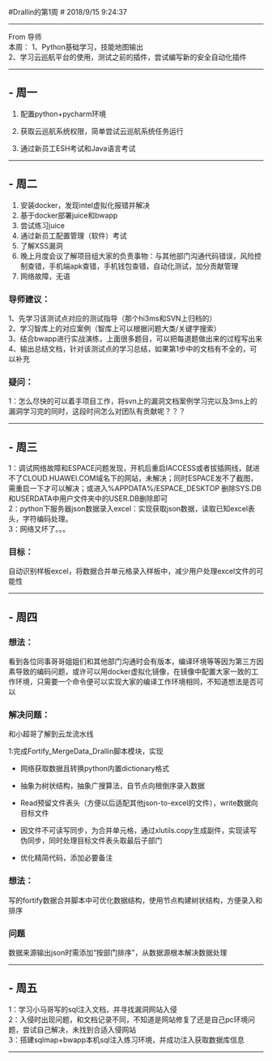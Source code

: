 #Drallin的第1周 #
2018/9/15 9:24:37   

----------
From 导师  
本周：
1、Python基础学习，技能地图输出  
2、学习云巡航平台的使用，测试之前的插件，尝试编写新的安全自动化插件  

----------

## - 周一 ##

1. 配置python+pycharm环境

1. 获取云巡航系统权限，简单尝试云巡航系统任务运行

1. 通过新员工ESH考试和Java语言考试

----------
## - 周二 ##

1. 安装docker，发现intel虚拟化报错并解决
1. 基于docker部署juice和bwapp
1. 尝试练习juice
1. 通过新员工配置管理（软件）考试
1. 了解XSS漏洞
1. 晚上月度会议了解项目组大家的负责事物：与其他部门沟通代码错误，风险控制查错，手机端apk查错，手机钱包查错，自动化测试，加分贡献管理
1. 网络故障，无语


### 导师建议： ###
1、先学习该测试点对应的测试指导（那个hi3ms和SVN上归档的）  
2、学习智库上的对应案例（智库上可以根据问题大类/关键字搜索）  
3、结合bwapp进行实战演练，上面很多题目，可以把每道题做出来的过程写出来  
4、输出总结文档，针对该测试点的学习总结，如果第1步中的文档有不全的，可以补充


### 疑问： ###
1：怎么尽快的可以着手项目工作，将svn上的漏洞文档案例学习完以及3ms上的漏洞学习完的同时，这段时间怎么对团队有贡献呢？？？

----------

## - 周三 ##
1：调试网络故障和ESPACE问题发现，开机后重启IACCESS或者拔插网线，就进不了CLOUD.HUAWEI.COM域名下的网站，未解决；同时ESPACE发不了截图，需重启一下才可以解决；或进入%APPDATA%/ESPACE_DESKTOP 删除SYS.DB和USERDATA中用户文件夹中的USER.DB删除即可  
2：python下服务器json数据录入excel：实现获取json数据，读取已知excel表头，字符编码处理。  
3：网络又坏了。。。

### 目标： ###
自动识别样板excel，将数据合并单元格录入样板中，减少用户处理excel文件的可能性


----------

## - 周四 ##
### 想法： ###
看到各位同事哥哥姐姐们和其他部门沟通时会有版本，编译环境等等因为第三方因素导致的编码问题，或许可以用docker虚拟化镜像，在镜像中配置大家一致的工作环境，只需要一个命令便可以实现大家的编译工作环境相同，不知道想法是否可以
### 解决问题： ###
和小超哥了解到云龙流水线

1:完成Fortify_MergeData_Drallin脚本模块，实现


* 网络获取数据且转换python内置dictionary格式

* 抽象为树状结构，抽象广搜算法，自节点向根倒序录入数据

* Read预留文件表头（方便以后适配其他json-to-excel的文件），write数据向目标文件

* 因文件不可读写同步，为合并单元格，通过xlutils.copy生成副件，实现读写伪同步，同时处理目标文件表头取最后子部门

* 优化精简代码，添加必要备注
### 想法： ###
写的fortify数据合并脚本中可优化数据结构，使用节点构建树状结构，方便录入和排序

### 问题 ###
数据来源输出json时需添加“按部门排序”，从数据源根本解决数据处理


----------

## - 周五 ##

1：学习小马哥写的sql注入文档，并寻找漏洞网站入侵  
2：入侵时出现问题，和文档记录不同，不知道是网站修复了还是自己pc环境问题，尝试自己解决，未找到合适入侵网站  
3：搭建sqlmap+bwapp本机sql注入练习环境，并成功注入获取数据库信息  


----------

